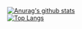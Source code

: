 [![Anurag's github stats](https://github-readme-stats.vercel.app/api?username=xtakumatutix)](https://github.com/anuraghazra/github-readme-stats)<br>
[![Top Langs](https://github-readme-stats.vercel.app/api/top-langs/?username=xtakumatutix&hide=javascript,html,css&layout=compact)](https://github.com/anuraghazra/github-readme-stats)<br>

<!--
**xtakumatutix/xtakumatutix** is a ✨ _special_ ✨ repository because its `README.md` (this file) appears on your GitHub profile.

Here are some ideas to get you started:

- 🔭 I’m currently working on ...
- 🌱 I’m currently learning ...
- 👯 I’m looking to collaborate on ...
- 🤔 I’m looking for help with ...
- 💬 Ask me about ...
- 📫 How to reach me: ...
- 😄 Pronouns: ...
- ⚡ Fun fact: ...
-->
